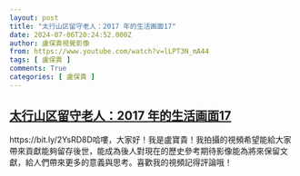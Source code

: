 ```yaml
---
layout: post
title: "太行山区留守老人：2017 年的生活画面17"
date: 2024-07-06T20:24:52.000Z
author: 盧保貴視覺影像
from: https://www.youtube.com/watch?v=lLPT3N_mA44
tags: [ 盧保貴 ]
comments: True
categories: [ 盧保貴 ]
---
```

<!--1720297492000-->
[太行山区留守老人：2017 年的生活画面17](https://www.youtube.com/watch?v=lLPT3N_mA44)
------

<div>
https://bit.ly/2YsRD8D哈嘍，大家好！我是盧寶貴！我拍攝的視頻希望能給大家帶來貢獻能夠留存後世，能成為後人對現在的歷史參考期待影像能為將來保留文獻，給人們帶來更多的意義與思考。喜歡我的視頻記得評論哦！
</div>
